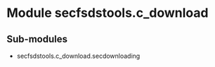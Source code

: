 Module secfsdstools.c_download
==============================

Sub-modules
-----------
* secfsdstools.c_download.secdownloading
